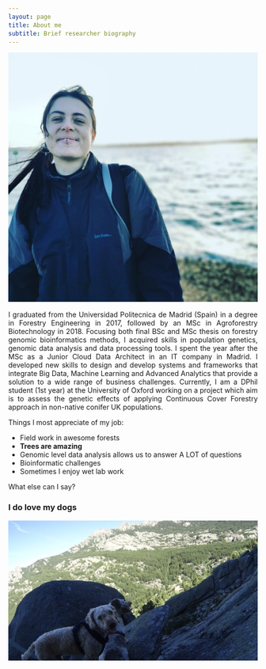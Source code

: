 ```yaml
---
layout: page
title: About me
subtitle: Brief researcher biography
---
```

![](/img/IMG_3yu8t6.jpg)
<p style='text-align: justify;'> 
I graduated from the Universidad Politecnica de Madrid (Spain) in a degree in Forestry Engineering in 2017, followed by an MSc in Agroforestry Biotechnology in 2018. Focusing both final BSc and MSc thesis on forestry genomic bioinformatics methods, I acquired skills in population genetics, genomic data analysis and data processing tools. I spent the year after the MSc as a Junior Cloud Data Architect in an IT company in Madrid. I developed new skills to design and develop systems and frameworks that integrate Big Data, Machine Learning and Advanced Analytics that provide a solution to a wide range of business challenges. Currently, I am a DPhil student (1st year) at the University of Oxford working on a project which aim is to assess the genetic effects of applying Continuous Cover Forestry approach in non-native conifer UK populations. 
</p>
Things I most appreciate of my job:

- Field work in awesome forests
- **Trees are amazing**
- Genomic level data analysis allows us to answer A LOT of questions
- Bioinformatic challenges
- Sometimes I enjoy wet lab work

What else can I say?

### I do love my dogs

![](/img/hya2.jpg)
